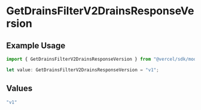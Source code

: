 # GetDrainsFilterV2DrainsResponseVersion

## Example Usage

```typescript
import { GetDrainsFilterV2DrainsResponseVersion } from "@vercel/sdk/models/getdrainsop.js";

let value: GetDrainsFilterV2DrainsResponseVersion = "v1";
```

## Values

```typescript
"v1"
```